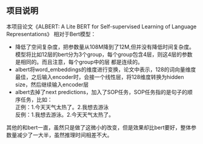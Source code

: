 ## 项目说明

本项目论文《ALBERT: A Lite BERT for Self-supervised Learning of Language Representations》
相对于Bert模型：  
- 降低了空间复杂度，把参数量从108M降到了12M,但并没有降低时间复杂度。模型将比如12层的bert分为3个group，每个group包含4层，则这4层的参数是相同的。而且注意，每个group中的层
都是连续的。
- albert将word_embeddings的维度进行变换，论文中表示，128的词向量维度最佳，之后输入encoder时，会接一个线性层，将128维度转换为hidden size，然后继续输入encoder层  
- albert去掉了next predictions，加入了SOP任务，SOP任务指的是句子的顺序任务，比如：  
      正例：1.今天天气太热了。2.我想去游泳    
      反例：1.我想去游泳。2.今天天气太热了。


其他的和bert一直，虽然只是做了这微小的改变，但是效果却比bert要好，整体参数量减少了一大半，虽然推理时间相差不大。
